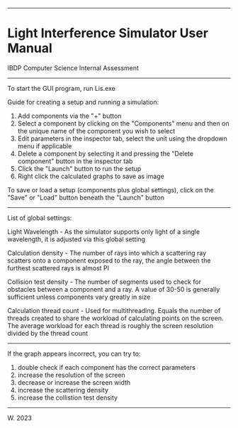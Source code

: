 

--------------------------------------------------------------
# Light Interference Simulator User Manual
IBDP Computer Science Internal Assessment

--------------------------------------------------------------

To start the GUI program, run Lis.exe

Guide for creating a setup and running a simulation:

1. Add components via the "+" button
2. Select a component by clicking on the "Components" menu and then on the unique name of the component you wish to select
3. Edit parameters in the inspector tab, select the unit using the dropdown menu if applicable
4. Delete a component by selecting it and pressing the "Delete component" button in the inspector tab
5. Click the "Launch" button to run the setup
6. Right click the calculated graphs to save as image

To save or load a setup (components plus global settings), click on the "Save" or "Load" button beneath the "Launch" button

--------------------------------------------------------------

List of global settings:

Light Wavelength - As the simulator supports only light of a single wavelength, it is adjusted via this global setting

Calculation density - The number of rays into which a scattering ray scatters onto a component exposed to the ray, the angle between the furthest scattered rays is almost PI

Collision test density - The number of segments used to check for obstacles between a component and a ray. A value of 30-50 is generally sufficient unless components vary greatly in size

Calculation thread count - Used for multithreading. Equals the number of threads created to share the workload of calculating points on the screen. The average workload for each thread is roughly the screen resolution divided by the thread count

--------------------------------------------------------------

If the graph appears incorrect, you can try to:

1. double check if each component has the correct parameters
2. increase the resolution of the screen
3. decrease or increase the screen width
4. increase the scattering density
5. increase the collistion test density

--------------------------------------------------------------

W. 2023
